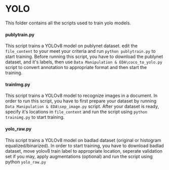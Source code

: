 # YOLO

This folder contains all the scripts used to train yolo models.

#### publytrain.py

This script trains a YOLOv8 model on publynet dataset. edit the `file_content` to your meet your criteria and run `python publytrain.py` to start training. Before running this script, you have to download the publynet dataset, and it's labels, then use `Data Manipulation & EDA\coco_to_yolo.py` script to convert annotation to appropriate format and then start the training.

#### trainImg.py

This script trains a YOLOv8 model to recognize images in a document. In order to run this script, you have to first prepare your dataset by running `Data Manipulation & EDA\sep_image.py` script. After your dataset is ready, specify it's locations in `file_content` and run the script using `python trainimg.py` to start training.

#### yolo_raw.py

This script trains a YOLOv8 model on badlad dataset (original or histogram equalized/binarized). In order to start training, you have to download badlad dataset, move yolov8 train label to appropriate location, seperate validation set if you may, apply augmentations (optional) and run the script using python `yolo_raw.py`
